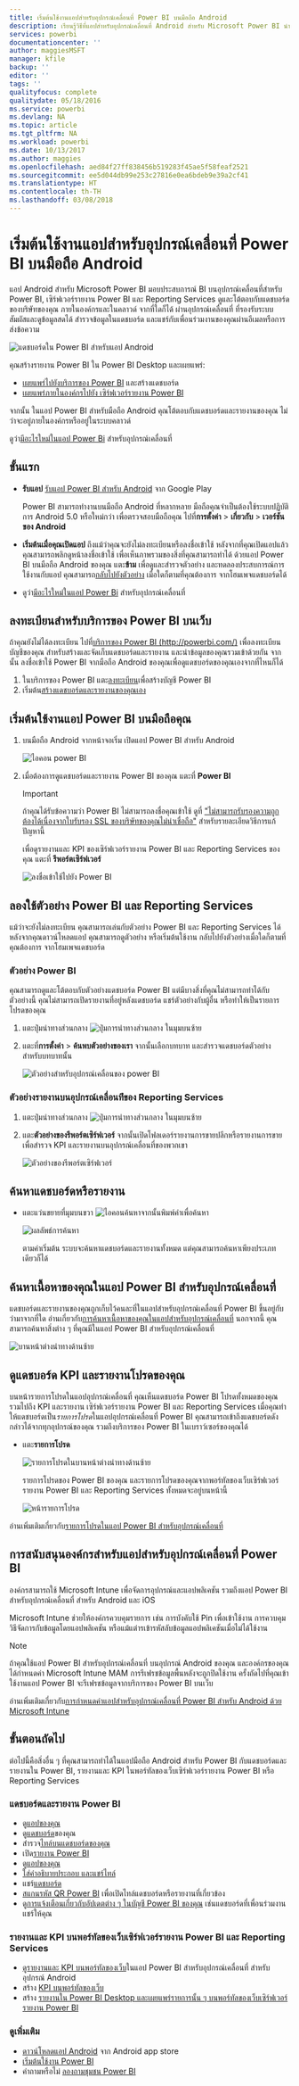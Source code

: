```yaml
---
title: เริ่มต้นใช้งานแอปสำหรับอุปกรณ์เคลื่อนที่ Power BI บนมือถือ Android
description: เรียนรู้วิธีที่แอปสำหรับอุปกรณ์เคลื่อนที่ Android สำหรับ Microsoft Power BI นำ Power BI มาใส่ในกระเป๋าคุณ ให้คุณเข้าถึงข้อมูลทางธุรกิจ ทั้งภายในองค์กรและในระบบคลาวด์ ด้วยอุปกรณ์เคลื่อนที่
services: powerbi
documentationcenter: ''
author: maggiesMSFT
manager: kfile
backup: ''
editor: ''
tags: ''
qualityfocus: complete
qualitydate: 05/18/2016
ms.service: powerbi
ms.devlang: NA
ms.topic: article
ms.tgt_pltfrm: NA
ms.workload: powerbi
ms.date: 10/13/2017
ms.author: maggies
ms.openlocfilehash: aed84f27ff838456b519283f45ae5f58feaf2521
ms.sourcegitcommit: ee5d044db99e253c27816e0ea6bdeb9e39a2cf41
ms.translationtype: HT
ms.contentlocale: th-TH
ms.lasthandoff: 03/08/2018
---
```

# <a name="get-started-with-the-power-bi-mobile-app-on-android-phones"></a>เริ่มต้นใช้งานแอปสำหรับอุปกรณ์เคลื่อนที่ Power BI บนมือถือ Android
แอป Android สำหรับ Microsoft Power BI มอบประสบการณ์ BI บนอุปกรณ์เคลื่อนที่สำหรับ Power BI, เซิร์ฟเวอร์รายงาน Power BI และ Reporting Services ดูและโต้ตอบกับแดชบอร์ดของบริษัทของคุณ ภายในองค์กรและในคลาวด์ จากที่ใดก็ได้ ผ่านอุปกรณ์เคลื่อนที่ ที่รองรับระบบสัมผัสและดูข้อมูลสดได้ สำรวจข้อมูลในแดชบอร์ด และแชร์กับเพื่อนร่วมงานของคุณผ่านอีเมลหรือการส่งข้อความ 

![แดชบอร์ดใน Power BI สำหรับแอป Android](media/mobile-android-app-get-started/power-bi-android-dashboard-optimized-090117.png)

คุณสร้างรายงาน Power BI ใน Power BI Desktop และเผยแพร่:

* [เผยแพร่ไปยังบริการของ Power BI](service-get-started.md) และสร้างแดชบอร์ด
* [เผยแพร่ภายในองค์กรไปยัง เซิร์ฟเวอร์รายงาน Power BI](report-server/quickstart-create-powerbi-report.md)

จากนั้น ในแอป Power BI สำหรับมือถือ Android คุณโต้ตอบกับแดชบอร์ดและรายงานของคุณ ไม่ว่าจะอยู่ภายในองค์กรหรืออยู่ในระบบคลาวด์

ดูว่า[มีอะไรใหม่ในแอป Power Bi](mobile-whats-new-in-the-mobile-apps.md) สำหรับอุปกรณ์เคลื่อนที่

## <a name="first-things-first"></a>ขั้นแรก
* **รับแอป** [รับแอป Power BI สำหรับ Android](http://go.microsoft.com/fwlink/?LinkID=544867) จาก Google Play
  
  Power BI สามารถทำงานบนมือถือ Android ที่หลากหลาย มือถือคุณจำเป็นต้องใช้ระบบปฏิบัติการ Android 5.0 หรือใหม่กว่า เพื่อตรวจสอบมือถือคุณ ไปที่**การตั้งค่า** > **เกี่ยวกับ** > **เวอร์ชันของ Android** 
* **เริ่มต้นเมื่อคุณเปิดแอป** ถึงแม้ว่าคุณจะยังไม่ลงทะเบียนหรือลงชื่อเข้าใช้ หลังจากที่คุณเปิดแอปแล้วคุณสามารถพลิกดูหน้าลงชื่อเข้าใช้ เพื่อเห็นภาพรวมของสิ่งที่คุณสามารถทำได้ ด้วยแอป Power BI บนมือถือ Android ของคุณ แตะ**ข้าม** เพื่อดูและสำรวจตัวอย่าง และทดลองประสบการณ์การใช้งานกับแอป คุณสามารถ[กลับไปยังตัวอย่าง](mobile-android-app-get-started.md#try-the-power-bi-and-reporting-services-samples) เมื่อใดก็ตามที่คุณต้องการ จากโฮมเพจแดชบอร์ดได้
* ดูว่า[มีอะไรใหม่ในแอป Power Bi](mobile-whats-new-in-the-mobile-apps.md) สำหรับอุปกรณ์เคลื่อนที่

## <a name="sign-up-for-the-power-bi-service-on-the-web"></a>ลงทะเบียนสำหรับบริการของ Power BI บนเว็บ
ถ้าคุณยังไม่ได้ลงทะเบียน ไปที่[บริการของ Power BI (http://powerbi.com/)](http://powerbi.com/) เพื่อลงทะเบียนบัญชีของคุณ สำหรับสร้างและจัดเก็บแดชบอร์ดและรายงาน และนำข้อมูลของคุณรวมเข้าด้วยกัน จากนั้น ลงชื่อเข้าใช้ Power BI จากมือถือ Android ของคุณเพื่อดูแดชบอร์ดของคุณเองจากที่ไหนก็ได้

1. ในบริการของ Power BI แตะ[ลงทะเบียน](http://go.microsoft.com/fwlink/?LinkID=513879)เพื่อสร้างบัญชี Power BI
2. เริ่มต้น[สร้างแดชบอร์ดและรายงานของคุณเอง](service-get-started.md)

## <a name="get-started-with-the-power-bi-app-on-your-phone"></a>เริ่มต้นใช้งานแอป Power BI บนมือถือคุณ
1. บนมือถือ Android จากหน้าจอเริ่ม เปิดแอป Power BI สำหรับ Android
   
   ![ไอคอน power BI](media/mobile-android-app-get-started/power-bi-logo-android.png)
2. เมื่อต้องการดูแดชบอร์ดและรายงาน Power BI ของคุณ แตะที่ **Power BI**  
   
   > [!IMPORTANT]
   > ถ้าคุณได้รับข้อความว่า Power BI ไม่สามารถลงชื่อคุณเข้าใช้ ดูที่ ["ไม่สามารถรับรองความถูกต้องได้เนื่องจากใบรับรอง SSL ของบริษัทของคุณไม่น่าเชื่อถือ"](mobile-android-app-error-corporate-ssl-account-is-untrusted.md) สำหรับรายละเอียดวิธีการแก้ปัญหานี้
   > 
   > 
   
   เพื่อดูรายงานและ KPI ของเซิร์ฟเวอร์รายงาน Power BI และ Reporting Services ของคุณ แตะที่ **รีพอร์ตเซิร์ฟเวอร์**
   
   ![ลงชื่อเข้าใช้ไปยัง Power BI](media/mobile-android-app-get-started/power-bi-connect-to-login.png)

## <a name="try-the-power-bi-and-reporting-services-samples"></a>ลองใช้ตัวอย่าง Power BI และ Reporting Services
แม้ว่าจะยังไม่ลงทะเบียน คุณสามารถเล่นกับตัวอย่าง Power BI และ Reporting Services ได้ หลังจากคุณดาวน์โหลดแอป คุณสามารถดูตัวอย่าง หรือเริ่มต้นใช้งาน กลับไปยังตัวอย่างเมื่อใดก็ตามที่คุณต้องการ จากโฮมเพจแดชบอร์ด

### <a name="power-bi-samples"></a>ตัวอย่าง Power BI
คุณสามารถดูและโต้ตอบกับตัวอย่างแดชบอร์ด Power BI แต่มีบางสิ่งที่คุณไม่สามารถทำได้กับตัวอย่างนี้ คุณไม่สามารถเปิดรายงานที่อยู่หลังแดชบอร์ด แชร์ตัวอย่างกับผู้อื่น หรือทำให้เป็นรายการโปรดของคุณ

1. แตะปุ่มนำทางส่วนกลาง ![ปุ่มการนำทางส่วนกลาง](media/mobile-android-app-get-started/power-bi-android-options-icon.png) ในมุมบนซ้าย
2. แตะที่**การตั้งค่า** > **ค้นพบตัวอย่างของเรา** จากนั้นเลือกบทบาท และสำรวจแดชบอร์ดตัวอย่างสำหรับบทบาทนั้น  
   
   ![ตัวอย่างสำหรับอุปกรณ์เคลื่อนของ power BI](media/mobile-android-app-get-started/power-bi-android-power-bi-samples.png)

### <a name="reporting-services-mobile-report-samples"></a>ตัวอย่างรายงานบนอุปกรณ์เคลื่อนท่ีของ Reporting Services
1. แตะปุ่มนำทางส่วนกลาง ![ปุ่มการนำทางส่วนกลาง](media/mobile-android-app-get-started/power-bi-android-options-icon.png) ในมุมบนซ้าย
2. แตะ**ตัวอย่างของรีพอร์ตเซิร์ฟเวอร์** จากนั้นเปิดโฟลเดอร์รายงานการขายปลีกหรือรายงานการขาย เพื่อสำรวจ KPI และรายงานบนอุปกรณ์เคลื่อนที่ของพวกเขา
   
   ![ตัวอย่างของรีพอร์ตเซิร์ฟเวอร์](media/mobile-android-app-get-started/power-bi-android-reporting-services-samples.png)

## <a name="search-for-a-dashboard-or-report"></a>ค้นหาแดชบอร์ดหรือรายงาน
* แตะแว่นขยายที่มุมบนขวา ![ไอคอนค้นหา](media/mobile-android-app-get-started/power-bi-ipad-search-icon.png)จากนั้นพิมพ์คำเพื่อค้นหา
  
    ![ผลลัพธ์การค้นหา](media/mobile-android-app-get-started/power-bi-android-tablet-search.png)
  
    ตามค่าเริ่มต้น ระบบจะค้นหาแดชบอร์ดและรายงานทั้งหมด แต่คุณสามารถค้นหาเพียงประเภทเดียวก็ได้

## <a name="find-your-content-in-the-power-bi-mobile-apps"></a>ค้นหาเนื้อหาของคุณในแอป Power BI สำหรับอุปกรณ์เคลื่อนที่
แดชบอร์ดและรายงานของคุณถูกเก็บไว้คนละที่ในแอปสำหรับอุปกรณ์เคลื่อนที่ Power BI ขึ้นอยู่กับว่ามาจากที่ใด อ่านเกี่ยวกับ[การค้นหาเนื้อหาของคุณในแอปสำหรับอุปกรณ์เคลื่อนที่](mobile-apps-find-content-mobile-devices.md) นอกจากนี้ คุณสามารถค้นหาสิ่งต่าง ๆ ที่คุณมีในแอป Power BI สำหรับอุปกรณ์เคลื่อนที่ 

![บานหน้าต่างนำทางด้านซ้าย](media/mobile-android-app-get-started/power-bi-mobile-new-nav-no-numbers.png)

## <a name="view-your-favorite-dashboards-kpis-and-reports"></a>ดูแดชบอร์ด KPI และรายงานโปรดของคุณ
บนหน้ารายการโปรดในแอปอุปกรณ์เคลื่อนที่ คุณเห็นแดชบอร์ด Power BI โปรดทั้งหมดของคุณ รวมไปถึง KPI และรายงาน เซิร์ฟเวอร์รายงาน Power BI และ Reporting Services เมื่อคุณทำให้แดชบอร์ดเป็น*รายการโปรด*ในแอปอุปกรณ์เคลื่อนที่ Power BI คุณสามารถเข้าถึงแดชบอร์ดดังกล่าวได้จากทุกอุปกรณ์ของคุณ รวมถึงบริการของ Power BI ในเบราว์เซอร์ของคุณได้ 

* แตะ**รายการโปรด**
  
   ![รายการโปรดในบานหน้าต่างนำทางด้านซ้าย](media/mobile-android-app-get-started/power-bi-android-favorite-left-nav.png)
  
   รายการโปรดของ Power BI ของคุณ และรายการโปรดของคุณจากพอร์ทัลของเว็บเซิร์ฟเวอร์รายงาน Power BI และ Reporting Services ทั้งหมดจะอยู่บนหน้านี้
  
   ![หน้ารายการโปรด](media/mobile-android-app-get-started/power-bi-android-favorites-callouts.png)

อ่านเพิ่มเติมเกี่ยวกับ[รายการโปรดในแอป Power BI สำหรับอุปกรณ์เคลื่อนที่](mobile-apps-favorites.md)

## <a name="enterprise-support-for-the-power-bi-mobile-apps"></a>การสนับสนุนองค์กรสำหรับแอปสำหรับอุปกรณ์เคลื่อนที่ Power BI
องค์กรสามารถใช้ Microsoft Intune เพื่อจัดการอุปกรณ์และแอปพลิเคชัน รวมถึงแอป Power BI สำหรับอุปกรณ์เคลื่อนที่ สำหรับ Android และ iOS

Microsoft Intune ช่วยให้องค์กรควบคุมรายการ เช่น การบังคับใช้ Pin เพื่อเข้าใช้งาน การควบคุมวิธีจัดการกับข้อมูลโดยแอปพลิเคชัน หรือแม้แต่ารเข้ารหัสลับข้อมูลแอปพลิเคชันเมื่อไม่ได้ใช้งาน

> [!NOTE]
> ถ้าคุณใช้แอป Power BI สำหรับอุปกรณ์เคลื่อนที่ บนอุปกรณ์ Android ของคุณ และองค์กรของคุณได้กำหนดค่า Microsoft Intune MAM การรีเฟรชข้อมูลพื้นหลังจะถูกปิดใช้งาน ครั้งถัดไปที่คุณเข้าใช้งานแอป Power BI จะรีเฟรชข้อมูลจากบริการของ Power BI บนเว็บ
> 
> 

อ่านเพิ่มเติมเกี่ยวกับ[การกำหนดค่าแอปสำหรับอุปกรณ์เคลื่อนที่ Power BI สำหรับ Android ด้วย Microsoft Intune](service-admin-mobile-intune.md) 

## <a name="next-steps"></a>ขั้นตอนถัดไป
ต่อไปนี้คือสิ่งอื่น ๆ ที่คุณสามารถทำได้ในแอปมือถือ Android สำหรับ Power BI กับแดชบอร์ดและรายงานใน Power BI, รายงานและ KPI ในพอร์ทัลของเว็บเซิร์ฟเวอร์รายงาน Power BI หรือ Reporting Services

### <a name="power-bi-dashboards-and-reports"></a>แดชบอร์ดและรายงาน Power BI
* ดู[แอปของคุณ](service-install-use-apps.md)
* ดู[แดชบอร์ด](mobile-apps-view-dashboard.md)ของคุณ
* สำรวจ[ไทล์บนแดชบอร์ดของคุณ](mobile-tiles-in-the-mobile-apps.md)
* เปิด[รายงาน Power BI](mobile-reports-in-the-mobile-apps.md)
* ดู[แอปของคุณ](service-install-use-apps.md)
* [ใส่คำอธิบายประกอบ และแชร์ไทล์](mobile-annotate-and-share-a-tile-from-the-mobile-apps.md)
* แชร์[แดชบอร์ด](mobile-share-dashboard-from-the-mobile-apps.md)
* [สแกนรหัส QR Power BI](mobile-apps-qr-code.md) เพื่อเปิดไทล์แดชบอร์ดหรือรายงานที่เกี่ยวข้อง 
* ดู[การแจ้งเตือนเกี่ยวกับอัปเดตต่าง ๆ ในบัญชี Power BI ของคุณ](mobile-apps-notification-center.md) เช่นแดชบอร์ดที่เพื่อนร่วมงานแชร์ให้คุณ

### <a name="reports-and-kpis-on-the-power-bi-report-server-and-reporting-services-web-portals"></a>รายงานและ KPI บนพอร์ทัลของเว็บเซิร์ฟเวอร์รายงาน Power BI และ Reporting Services
* [ดูรายงานและ KPI บนพอร์ทัลของเว็บ](mobile-app-ssrs-kpis-mobile-on-premises-reports.md)ในแอป Power BI สำหรับอุปกรณ์เคลื่อนที่ สำหรับอุปกรณ์ Android
* สร้าง [KPI บนพอร์ทัลของเว็บ](https://docs.microsoft.com/sql/reporting-services/working-with-kpis-in-reporting-services)
* สร้าง [รายงานใน Power BI Desktop และเผยแพร่รายการนั้น ๆ บนพอร์ทัลของเว็บเซิร์ฟเวอร์รายงาน Power BI](report-server/quickstart-create-powerbi-report.md)

### <a name="see-also"></a>ดูเพิ่มเติม
* [ดาวน์โหลดแอป Android](http://go.microsoft.com/fwlink/?LinkID=544867) จาก Android app store
* [เริ่มต้นใช้งาน Power BI](service-get-started.md)
* คำถามหรือไม่ [ลองถามชุมชน Power BI](http://community.powerbi.com/)


